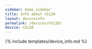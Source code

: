 ```yaml
---
sidebar: home_sidebar
title: Info about n5120
layout: deviceinfo
permalink: /devices/n5120/
device: n5120
---
```

{% include templates/device_info.md %}
